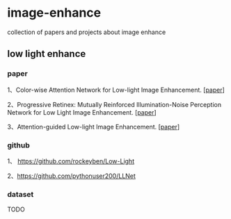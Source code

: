 # image-enhance
collection of papers and projects about image enhance

## low light enhance
### paper
1、Color-wise Attention Network for Low-light Image Enhancement. \[[paper](https://arxiv.org/abs/1911.08681)\]

2、Progressive Retinex: Mutually Reinforced Illumination-Noise Perception Network for Low Light Image Enhancement. \[[paper](https://arxiv.org/abs/1911.11323)\]

3、Attention-guided Low-light Image Enhancement. \[[paper](https://arxiv.org/abs/1908.00682)\]


### github
1、 https://github.com/rockeyben/Low-Light

2、https://github.com/pythonuser200/LLNet

### dataset
TODO
